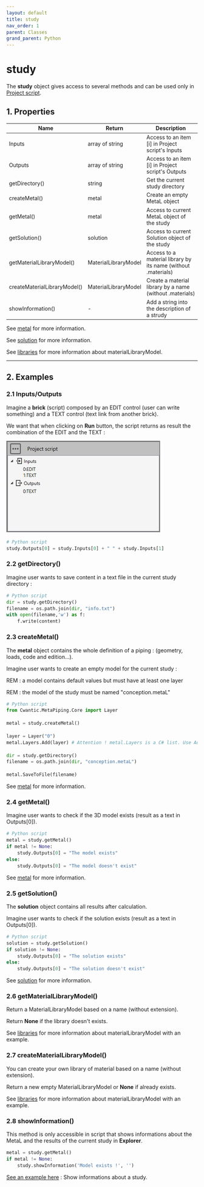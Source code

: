 ```yaml
---
layout: default
title: study
nav_order: 1
parent: Classes
grand_parent: Python
---
```


# study

The **study** object gives access to several methods and can be used only in [Project script](https://documentation.metapiping.com/Python/Study.html).



## 1. Properties

| Name | Return | Description |
| --- | ----------- | ----------- |
| Inputs | array of string | Access to an item [i] in Project script's Inputs |
| Outputs | array of string | Access to an item [i] in Project script's Outputs |
| getDirectory() | string | Get the current study directory|
| createMetal() | metal | Create an empty MetaL object |
| getMetal() | metal | Access to current MetaL object of the study |
| getSolution() | solution | Access to current Solution object of the study |
| getMaterialLibraryModel() | MaterialLibraryModel | Access to a material library by its name (without .materials) |
| createMaterialLibraryModel() | MaterialLibraryModel | Create a material library by a name (without .materials) |
| showInformation() | - | Add a string into the description of a strudy |

See [metal](https://documentation.metapiping.com/Python/Classes/metal.html) for more information.

See [solution](https://documentation.metapiping.com/Python/Classes/solution.html) for more information.

See [libraries](https://documentation.metapiping.com/Python/Classes/libraries.html) for more information about materialLibraryModel.

---

## 2. Examples

### 2.1 Inputs/Outputs

Imagine a **brick** (script) composed by an EDIT control (user can write something) and a TEXT control (text link from another brick).

We want that when clicking on **Run** button, the script returns as result the combination of the EDIT and the TEXT :

![Image](../../Images/PythonSample2_1.jpg)

```python
# Python script    
study.Outputs[0] = study.Inputs[0] + " " + study.Inputs[1]
```

### 2.2 getDirectory()

Imagine user wants to save content in a text file in the current study directory :
```python
# Python script   
dir = study.getDirectory()
filename = os.path.join(dir, "info.txt")
with open(filename,'w') as f:
	f.write(content)
```

### 2.3 createMetal()

The **metal** object contains the whole definition of a piping : (geometry, loads, code and edition...).

Imagine user wants to create an empty model for the current study :

REM : a model contains default values but must have at least one layer

REM : the model of the study must be named "conception.metaL"


```python
# Python script
from Cwantic.MetaPiping.Core import Layer

metal = study.createMetal()

layer = Layer("0")
metal.Layers.Add(layer) # Attention ! metal.Layers is a C# list. Use Add instead of append

dir = study.getDirectory()
filename = os.path.join(dir, "conception.metaL")

metal.SaveToFile(filename)
```

See [metal](https://documentation.metapiping.com/Python/Classes/metal.html) for more information.

### 2.4 getMetal()

Imagine user wants to check if the 3D model exists (result as a text in Outputs[0]).

```python
# Python script
metal = study.getMetal()
if metal != None:
    study.Outputs[0] = "The model exists"
else:
    study.Outputs[0] = "The model doesn't exist"
```

See [metal](https://documentation.metapiping.com/Python/Classes/metal.html) for more information.

### 2.5 getSolution()

The **solution** object contains all results after calculation.

Imagine user wants to check if the solution exists (result as a text in Outputs[0]).

```python
# Python script
solution = study.getSolution()
if solution != None:
    study.Outputs[0] = "The solution exists"
else:
    study.Outputs[0] = "The solution doesn't exist"
```

See [solution](https://documentation.metapiping.com/Python/Classes/solution.html) for more information.

### 2.6 getMaterialLibraryModel()

Return a MaterialLibraryModel based on a name (without extension).

Return **None** if the library doesn't exists.

See [libraries](https://documentation.metapiping.com/Python/Classes/libraries.html) for more information about materialLibraryModel with an example.

### 2.7 createMaterialLibraryModel()

You can create your own library of material based on a name (without extension).

Return a new empty MaterialLibraryModel or **None** if already exists.

See [libraries](https://documentation.metapiping.com/Python/Classes/libraries.html) for more information about materialLibraryModel with an example.

### 2.8 showInformation()

This method is only accessible in script that shows informations about the MetaL and the results of the current study in **Explorer**.


```python
metal = study.getMetal()
if metal != None:
    study.showInformation('Model exists !', '') 
```

[See an example here](https://documentation.metapiping.com/Python/Samples/info.html) : Show informations about a study.